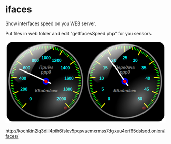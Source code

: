# ifaces
Show interfaces speed on you WEB server.

Put files in web folder and edit "getIfacesSpeed.php" for you sensors.

![Example](ifaces.png)

http://kochkin2lq3dlil4pih6fslev5pqsvsemxrmss7dgxuu4erf65dslsqd.onion/ifaces/
